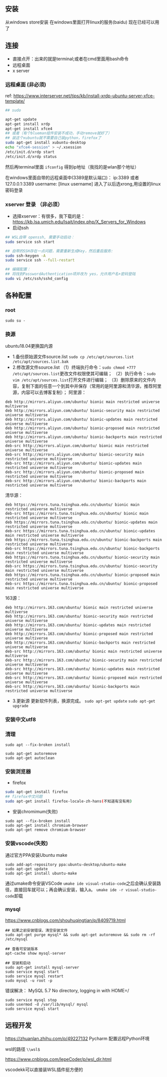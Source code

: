 ## 安装
从windows store安装
在windows里面打开linux的服务(baidu)
现在已经可以用了

## 连接
- 直接点开：出来的就是terminal;或者在cmd里面用bash命令
- 远程桌面
- x server

### 远程桌面   (非必须)
ref: https://www.interserver.net/tips/kb/install-xrdp-ubuntu-server-xfce-template/

```bash
## sudo

apt-get update
apt-get install xrdp
apt-get install xfce4
## 或者（有个blueman组件安装不成功，手动remove就好了）
## 装这个xubuntu就不需要自己装python，firefox了
sudo apt-get install xubuntu-desktop
echo "xfce4-session" > ~/.xsession
/etc/init.d/xrdp start
/etc/init.d/xrdp status
```
然后再terminal里面
``ifconfig`` 得到ip地址（我找的是wlan那个地址）

在windows里面自带的远程桌面中(3389是默认端口)：
ip:3389
或者127.0.0.1:3389
username: [linux username]
进入了以后选xrong,用设置的linux密码登录

### xserver 登录 （非必须）
- 选择xserver：有很多，我下载的是：https://kb.lsa.umich.edu/lsait/index.php/X_Servers_for_Windows
- 启动ssh

```bash
## WSL自带 openssh, 需要手动启动：
sudo service ssh start

## 自带的SSH存在一点问题，需要重新生成Key，然后重启服务:
sudo ssh-keygen -A 
sudo service ssh --full-restart

## 编辑配置：
## 将找到PasswordAuthentication项并改为 yes，允许用户名+密码登陆
sudo vi /etc/ssh/sshd_config
```
## 各种配置
### root 
```
sudo su -
```

### 换源
ubuntu18.04更换国内源

- 1.备份原始源文件source.list
``sudo cp /etc/apt/sources.list /etc/apt/sources.list.bak``
- 2.修改源文件source.list
（1）终端执行命令：``sudo chmod +777 /etc/apt/sources.list``更改文件权限使其可编辑；
（2）执行命令：``sudo vim /etc/apt/sources.list``打开文件进行编辑；
（3）删除原来的文件内容，复制下面的任意一个到其中并保存（常用的是阿里源和清华源，推荐阿里源，内容可以去博客复制）；
阿里源：
```
deb http://mirrors.aliyun.com/ubuntu/ bionic main restricted universe multiverse
deb http://mirrors.aliyun.com/ubuntu/ bionic-security main restricted universe multiverse
deb http://mirrors.aliyun.com/ubuntu/ bionic-updates main restricted universe multiverse
deb http://mirrors.aliyun.com/ubuntu/ bionic-proposed main restricted universe multiverse
deb http://mirrors.aliyun.com/ubuntu/ bionic-backports main restricted universe multiverse
deb-src http://mirrors.aliyun.com/ubuntu/ bionic main restricted universe multiverse
deb-src http://mirrors.aliyun.com/ubuntu/ bionic-security main restricted universe multiverse
deb-src http://mirrors.aliyun.com/ubuntu/ bionic-updates main restricted universe multiverse
deb-src http://mirrors.aliyun.com/ubuntu/ bionic-proposed main restricted universe multiverse
deb-src http://mirrors.aliyun.com/ubuntu/ bionic-backports main restricted universe multiverse
```
清华源：
```
deb https://mirrors.tuna.tsinghua.edu.cn/ubuntu/ bionic main restricted universe multiverse
deb-src https://mirrors.tuna.tsinghua.edu.cn/ubuntu/ bionic main restricted universe multiverse
deb https://mirrors.tuna.tsinghua.edu.cn/ubuntu/ bionic-updates main restricted universe multiverse
deb-src https://mirrors.tuna.tsinghua.edu.cn/ubuntu/ bionic-updates main restricted universe multiverse
deb https://mirrors.tuna.tsinghua.edu.cn/ubuntu/ bionic-backports main restricted universe multiverse
deb-src https://mirrors.tuna.tsinghua.edu.cn/ubuntu/ bionic-backports main restricted universe multiverse
deb https://mirrors.tuna.tsinghua.edu.cn/ubuntu/ bionic-security main restricted universe multiverse
deb-src https://mirrors.tuna.tsinghua.edu.cn/ubuntu/ bionic-security main restricted universe multiverse
deb https://mirrors.tuna.tsinghua.edu.cn/ubuntu/ bionic-proposed main restricted universe multiverse
deb-src https://mirrors.tuna.tsinghua.edu.cn/ubuntu/ bionic-proposed main restricted universe multiverse
```
163源：
```
deb http://mirrors.163.com/ubuntu/ bionic main restricted universe multiverse
deb http://mirrors.163.com/ubuntu/ bionic-security main restricted universe multiverse
deb http://mirrors.163.com/ubuntu/ bionic-updates main restricted universe multiverse
deb http://mirrors.163.com/ubuntu/ bionic-proposed main restricted universe multiverse
deb http://mirrors.163.com/ubuntu/ bionic-backports main restricted universe multiverse
deb-src http://mirrors.163.com/ubuntu/ bionic main restricted universe multiverse
deb-src http://mirrors.163.com/ubuntu/ bionic-security main restricted universe multiverse
deb-src http://mirrors.163.com/ubuntu/ bionic-updates main restricted universe multiverse
deb-src http://mirrors.163.com/ubuntu/ bionic-proposed main restricted universe multiverse
deb-src http://mirrors.163.com/ubuntu/ bionic-backports main restricted universe multiverse
```

- 3.更新源
更新软件列表，换源完成。
``sudo apt-get update``
``sudo apt-get upgrade``

### 安装中文utf8

### 清理
```
sudo apt --fix-broken install

sudo apt-get autoremove
sudo apt-get autoclean
```


### 安装浏览器
- firefox

```bash
sudo apt-get install firefox
## firefox中文问题
sudo apt-get install firefox-locale-zh-hans(不知道有没有用)
```
- 安装chromimum(失败)

```
sudo apt --fix-broken install
sudo apt-get install chromium-browser
sudo apt-get remove chromium-browser
```

### 安装vscode(失败)
通过官方PPA安装Ubuntu make
```
sudo add-apt-repository ppa:ubuntu-desktop/ubuntu-make
sudo apt-get update
sudo apt-get install ubuntu-make
```
通过umake命令安装VSCode ``umake ide visual-studio-code``之后会确认安装路径，直接回车就可以；再会确认安装，输入a。
``umake ide -r visual-studio-code``卸载

### mysql
https://www.cnblogs.com/shouhuqingtian/p/8409719.html
```
## 如果之前安装错误，清空安装文件
sudo apt-get purge mysql* && sudo apt-get autoremove && sudo rm -rf /etc/mysql

## 查看可安装版本
apt-cache show mysql-server

## 安装和启动
sudo apt-get install mysql-server
sudo service mysql start
sudo service mysql restart
sudo mysql -u root -p
```

错误解决：
MySQL 5.7 No directory, logging in with HOME=/
```
sudo service mysql stop
sudo usermod -d /var/lib/mysql/ mysql
sudo service mysql start
```
## 远程开发
https://zhuanlan.zhihu.com/p/49227132
Pycharm 配置远程Python环境

wsl的路径
``\\wsl$``

https://www.cnblogs.com/lepeCoder/p/wsl_dir.html

vscodekk可以直接装WSL插件挺方便的